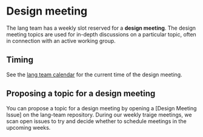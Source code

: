 # Design meeting

The lang team has a weekly slot reserved for a **design meeting**. The design
meeting topics are used for in-depth discussions on a particular topic, often
in connection with an active working group.

## Timing

See the [lang team calendar](./calendar.md) for the current time of the design
meeting.

## Proposing a topic for a design meeting

You can propose a topic for a design meeting by opening a [Design Meeting Issue]
on the lang-team repository. During our weekly traige meetings, we scan open
issues to try and decide whether to schedule meetings in the upcoming weeks.

